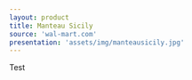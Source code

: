 ```yaml
---
layout: product
title: Manteau Sicily
source: 'wal-mart.com'
presentation: 'assets/img/manteausicily.jpg'
---
```

Test
